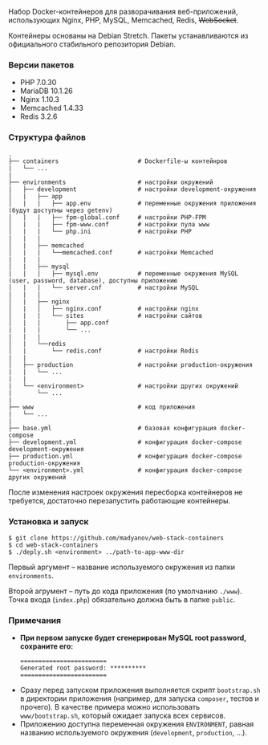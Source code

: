 Набор Docker-контейнеров для разворачивания веб-приложений, использующих Nginx, PHP, MySQL, Memcached, Redis, ~~WebSocket~~.

Контейнеры основаны на Debian Stretch. Пакеты устанавливаются из официального стабильного репозитория Debian.

### Версии пакетов

- PHP 7.0.30
- MariaDB 10.1.26
- Nginx 1.10.3
- Memcached 1.4.33
- Redis 3.2.6

### Структура файлов

```
.
├── containers                      # Dockerfile-ы контейнров
|   └── ...
|
├── environments                    # настройки окружений
|   ├── development                 # настройки development-окружения
│   |   ├── app
│   |   |   ├── app.env             # переменные окружения приложения (будут доступны через getenv)
│   |   |   ├── fpm-global.conf     # настройки PHP-FPM
│   |   |   ├── fpm-www.conf        # настройки пула www
│   |   |   └── php.ini             # настройки PHP
|   |   |
│   |   ├── memcached
│   |   |   └──memcached.conf       # настройки Memcached
|   |   |
│   |   ├── mysql
|   |   |   ├── mysql.env           # переменные окружения MySQL (user, password, database), доступны приложению
│   |   |   └── server.cnf          # настройки MySQL
|   |   |
│   |   ├── nginx
│   |   │   ├── nginx.conf          # настройки nginx
│   |   |   └── sites               # настройки сайтов
│   |   |       ├── app.conf
|   |   |       └── ...
|   |   |
│   |   └──redis
│   |       └── redis.conf          # настройки Redis
|   |
│   ├── production                  # настройки production-окружения
|   |   └── ...
|   |
|   └── <environment>               # настройки других окружений
|       └── ...
|
├── www                             # код приложения
|   └── ...
|
├── base.yml                        # базовая конфигурация docker-compose
├── development.yml                 # конфигурация docker-compose development-окружения
├── production.yml                  # конфигурация docker-compose production-окружения
└── <environment>.yml               # конфигурация docker-compose других окружений
```

После изменения настроек окружения пересборка контейнеров не требуется, достаточно перезапустить работающие контейнеры.

### Установка и запуск

```
$ git clone https://github.com/madyanov/web-stack-containers
$ cd web-stack-containers
$ ./deply.sh <environment> ../path-to-app-www-dir
```

Первый аргумент – название используемого окружения из папки `environments`.

Второй агрумент – путь до кода приложения (по умолчанию `./www`). Точка входа (`index.php`) обязательно должна быть в папке `public`.

### Примечания

- **При первом запуске будет сгенерирован MySQL root password, сохраните его:**
    ```
    ========================
    Generated root password: **********
    ========================
    ```
- Сразу перед запуском приложения выполняется скрипт `bootstrap.sh` в директории приложения (например, для запуска `composer`, тестов и прочего). В качестве примера можно использовать `www/bootstrap.sh`, который ожидает запуска всех сервисов.
- Приложению доступна переменная окружения `ENVIRONMENT`, равная названию используемого окружения (`development`, `production`, ...).
